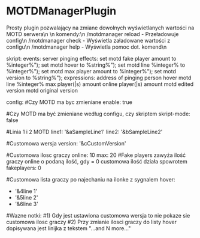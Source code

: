 # MOTDManagerPlugin
Prosty plugin pozwalający na zmiane dowolnych wyświetlanych wartości na MOTD serwera\n
\n
komendy:\n
/motdmanager reload - Przeładowuje config\n
/motdmanager check - Wyświetla załadowane wartości z configu\n
/motdmanager help - Wyświetla pomoc dot. komend\n

skript:
  events:
    server pinging
  effects:
    set motd fake player amount to %integer%");
    set motd hover to %string%");
    set motd line %integer% to %integer%");
    set motd max player amount to %integer%");
    set motd version to %string%");
  expressions:
    address of pinging person
    hover
    motd line %integer%
    max player(|s) amount
    online player(|s) amount
    motd edited version
    motd original version

config:
#Czy MOTD ma byc zmieniane
enable: true

#Czy MOTD ma być zmieniane według configu, czy skriptem
skript-mode: false

#Linia 1 i 2 MOTD
line1: '&aSampleLine1'
line2: '&bSampleLine2'

#Customowa wersja
version: '&cCustomVersion'

#Customowa ilosc graczy
online: 10
max: 20
#Fake players zawyża ilość graczy online o podaną ilość, gdy = 0 customowa ilość działa spowrotem
fakeplayers: 0

#Customowa lista graczy po najechaniu na ilonke z sygnalem
hover:
  - '&4line 1'
  - '&5line 2'
  - '&6line 3'

#Wazne notki:
#1) Gdy jest ustawiona customowa wersja to nie pokaze sie customowa ilosc graczy
#2) Przy zmianie ilosci graczy do listy hover dopisywana jest linijka z tekstem "...and N more..."
